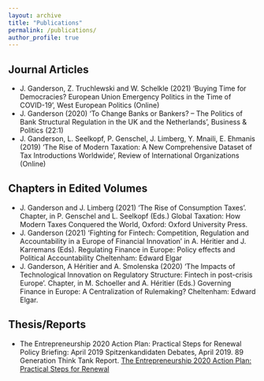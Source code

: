 ```yaml
---
layout: archive
title: "Publications"
permalink: /publications/
author_profile: true
---
```


## Journal Articles

* J. Ganderson, Z. Truchlewski and W. Schelkle (2021) ‘Buying Time for Democracies? European Union Emergency Politics in the Time of COVID-19’, West European Politics (Online) 
* J. Ganderson (2020) ‘To Change Banks or Bankers? – The Politics of Bank Structural Regulation in the UK and the Netherlands’, Business & Politics (22:1) 
* J. Ganderson, L. Seelkopf, P. Genschel, J. Limberg, Y. Mnaili, E. Ehmanis (2019) ‘The Rise of Modern Taxation: A New Comprehensive Dataset of Tax Introductions Worldwide’, Review of International Organizations (Online)


## Chapters in Edited Volumes

* J. Ganderson and J. Limberg (2021) ‘The Rise of Consumption Taxes’. Chapter, in P. Genschel and L. Seelkopf (Eds.) Global Taxation: How Modern Taxes Conquered the World, Oxford: Oxford University Press.
* J. Ganderson (2021) ‘Fighting for Fintech: Competition, Regulation and Accountability in a Europe of Financial Innovation’ in A. Héritier and J. Karremans (Eds). Regulating Finance in Europe: Policy effects and Political Accountability Cheltenham: Edward Elgar
* J. Ganderson, A Héritier and A. Smolenska (2020) ‘The Impacts of Technological Innovation on Regulatory Structure: Fintech in post-crisis Europe’. Chapter, in M. Schoeller and A. Héritier (Eds.) Governing Finance in Europe: A Centralization of Rulemaking? Cheltenham: Edward Elgar.

## Thesis/Reports

* The Entrepreneurship 2020 Action Plan: Practical Steps for Renewal
Policy Briefing: April 2019 Spitzenkandidaten Debates, April 2019. 89 Generation Think Tank Report. [The Entrepreneurship 2020 Action Plan: Practical Steps for Renewal](https://89initiative.com/wp-content/uploads/2019/04/Start-ups-innovation-report.pdf "The Enrepreneurship 2020 Action Plan")
